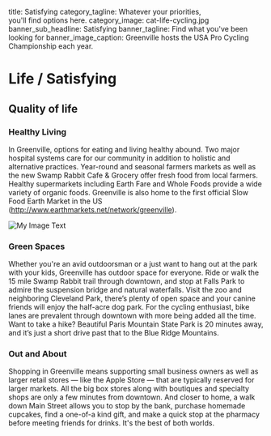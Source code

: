 title: Satisfying
category_tagline: Whatever your priorities,<br> you'll find options here.
category_image: cat-life-cycling.jpg
banner_sub_headline: Satisfying
banner_tagline: Find what you've been looking for
banner_image_caption: Greenville hosts the USA Pro Cycling Championship each year.

# Life / Satisfying

## Quality of life

### Healthy Living
In Greenville, options for eating and living healthy abound. Two major hospital systems care for our community in addition to holistic and alternative practices. Year-round and seasonal farmers markets as well as the new Swamp Rabbit Cafe & Grocery offer fresh food from local farmers. Healthy supermarkets including Earth Fare and Whole Foods provide a wide variety of organic foods. Greenville is also home to the first official Slow Food Earth Market in the US (http://www.earthmarkets.net/network/greenville).

![My Image Text](/images/cooking.jpg "Optional title") 
### Green Spaces
Whether you're an avid outdoorsman or a just want to hang out at the park with your kids, Greenville has outdoor space for everyone. Ride or walk the 15 mile Swamp Rabbit trail through downtown, and stop at Falls Park to admire the suspension bridge and natural waterfalls. Visit the zoo and neighboring Cleveland Park, there’s plenty of open space and your canine friends will enjoy the half-acre dog park. For the cycling enthusiast, bike lanes are prevalent through downtown with more being added all the time. Want to take a hike? Beautiful Paris Mountain State Park is 20 minutes away, and it’s just a short drive past that to the Blue Ridge Mountains.

### Out and About
Shopping in Greenville means supporting small business owners as well as larger retail stores — like the Apple Store — that are typically reserved for larger markets. All the big box stores along with boutiques and specialty shops are only a few minutes from downtown. And closer to home, a walk down Main Street allows you to stop by the bank, purchase homemade cupcakes, find a one-of-a kind gift, and make a quick stop at the pharmacy before meeting friends for drinks. It's the best of both worlds.